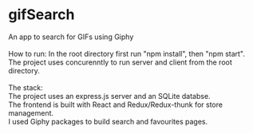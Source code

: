 # gifSearch
An app to search for GIFs using Giphy <br/>
<br/>
How to run:
In the root directory first run "npm install", then "npm start".<br/>
The project uses concurenntly to run server and client from the root directory.
<br />
<br/>
The stack:
<br/>
The project uses an express.js server and an SQLite databse.
<br />
The frontend is built with React and Redux/Redux-thunk for store management.
<br />
I used Giphy packages to build search and favourites pages.
